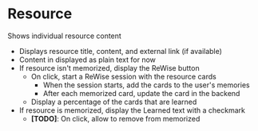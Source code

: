 # Resource

Shows individual resource content

- Displays resource title, content, and external link (if available)
- Content in displayed as plain text for now
- If resource isn't memorized, display the ReWise button
  - On click, start a ReWise session with the resource cards
    - When the session starts, add the cards to the user's memories
    - After each memorized card, update the card in the backend
  - Display a percentage of the cards that are learned
- If resource is memorized, display the Learned text with a checkmark
  - **[TODO]**: On click, allow to remove from memorized
